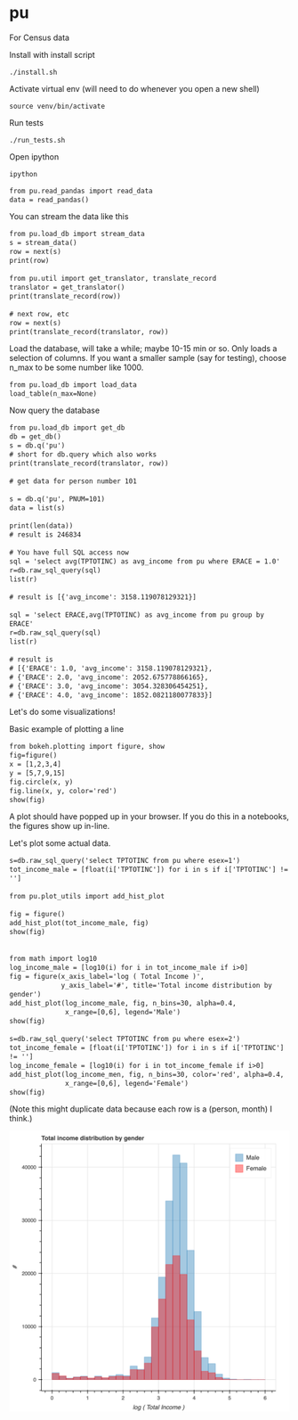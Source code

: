 # pu

For Census data

Install with install script

```
./install.sh
```

Activate virtual env (will need to do whenever you open a new shell)

```
source venv/bin/activate
```

Run tests

```
./run_tests.sh
```

Open ipython

```
ipython
```

```
from pu.read_pandas import read_data
data = read_pandas()
```

You can stream the data like this

```
from pu.load_db import stream_data
s = stream_data()
row = next(s)
print(row)

from pu.util import get_translator, translate_record
translator = get_translator()
print(translate_record(row))

# next row, etc
row = next(s)
print(translate_record(translator, row))
```

Load the database, will take a while; maybe 10-15 min or so.
Only loads a selection of columns. If you want a smaller sample 
(say for testing), choose n_max to be some number like 1000.


```
from pu.load_db import load_data
load_table(n_max=None)
```

Now query the database

```
from pu.load_db import get_db
db = get_db()
s = db.q('pu')
# short for db.query which also works
print(translate_record(translator, row))

# get data for person number 101

s = db.q('pu', PNUM=101)
data = list(s)

print(len(data))
# result is 246834

# You have full SQL access now
sql = 'select avg(TPTOTINC) as avg_income from pu where ERACE = 1.0'
r=db.raw_sql_query(sql)
list(r)

# result is [{'avg_income': 3158.119078129321}]

sql = 'select ERACE,avg(TPTOTINC) as avg_income from pu group by ERACE'
r=db.raw_sql_query(sql)
list(r)

# result is 
# [{'ERACE': 1.0, 'avg_income': 3158.119078129321},
# {'ERACE': 2.0, 'avg_income': 2052.675778866165},
# {'ERACE': 3.0, 'avg_income': 3054.328306454251},
# {'ERACE': 4.0, 'avg_income': 1852.0821180077833}]
```

Let's do some visualizations!


Basic example of plotting a line
 
```
from bokeh.plotting import figure, show
fig=figure()
x = [1,2,3,4]
y = [5,7,9,15]
fig.circle(x, y)
fig.line(x, y, color='red')
show(fig)
```

A plot should have popped up in your browser. If you do this in a notebooks,
the figures show up in-line.

Let's plot some actual data. 
```
s=db.raw_sql_query('select TPTOTINC from pu where esex=1')
tot_income_male = [float(i['TPTOTINC']) for i in s if i['TPTOTINC'] != '']

from pu.plot_utils import add_hist_plot

fig = figure()
add_hist_plot(tot_income_male, fig)
show(fig)


from math import log10
log_income_male = [log10(i) for i in tot_income_male if i>0]
fig = figure(x_axis_label='log ( Total Income )',
             y_axis_label='#', title='Total income distribution by gender')
add_hist_plot(log_income_male, fig, n_bins=30, alpha=0.4, 
              x_range=[0,6], legend='Male')
show(fig)

s=db.raw_sql_query('select TPTOTINC from pu where esex=2')
tot_income_female = [float(i['TPTOTINC']) for i in s if i['TPTOTINC'] != '']
log_income_female = [log10(i) for i in tot_income_female if i>0]
add_hist_plot(log_income_men, fig, n_bins=30, color='red', alpha=0.4, 
              x_range=[0,6], legend='Female')
show(fig)
```

(Note this might duplicate data because each row is a (person, month) I think.)

![Income](./images/income_plot.png)


